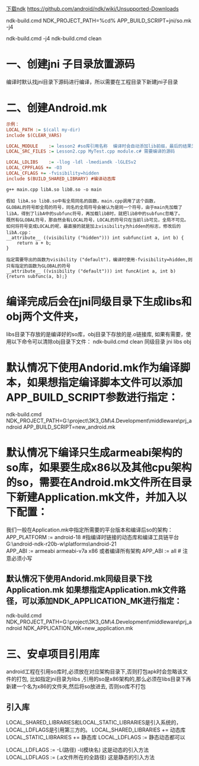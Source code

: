 [下载ndk](https://developer.android.google.cn/ndk/downloads?hl=zh-cn)
https://github.com/android/ndk/wiki/Unsupported-Downloads




ndk-build.cmd  NDK_PROJECT_PATH=%cd% APP_BUILD_SCRIPT=jni/so.mk -j4

ndk-build.cmd -j4
ndk-build.cmd  clean

# 一、创建jni 子目录放置源码
编译时默认找jni目录下源码进行编译，所以需要在工程目录下新建jni子目录

# 二、创建Android.mk
```ini
示例：
LOCAL_PATH := $(call my-dir)
include $(CLEAR_VARS)  

LOCAL_MODULE    := lesson2 #so库引用名称  编译时会自动添加lib前缀，最后的结果为libkey.so
LOCAL_SRC_FILES := Lesson2.cpp MyTest.cpp module.c# 需要编译的源码

LOCAL_LDLIBS    := -llog -ldl -lmediandk -lGLESv2
LOCAL_CPPFLAGS += -O3
LOCAL_CFLAGS += -fvisibility=hidden
include $(BUILD_SHARED_LIBRARY) #编译动态库  

```
```-fvisibility=hidden
g++ main.cpp libA.so libB.so -o main

假如 libA.so libB.so中有全局同名的函数，main.cpp调用了这个函数，
GLOBAL的符号即全局的符号，同名的全局符号会被认为是同一个符号，由于main先加载了libA，得到了libA中的subfunc符号，再加载libB时，就把libB中的subfunc忽略了。
既然有GLOBAL符号，那自然会有LOCAL符号，LOCAL的符号只在当前lib可见，全局不可见。
如何将符号变成LOCAL的呢，最直接的就是加上visibility为hidden的标志，修改后的libA.cpp：
__attribute__ ((visibility ("hidden"))) int subfunc(int a, int b) {
    return a + b;
}

指定需要导出的函数为visibility ("default")，编译时使用-fvisibility=hidden,则只有指定的函数为GLOBAL的符号
__attribute__ ((visibility ("default"))) int funcA(int a, int b) {return subfunc(a, b);}

```


# 编译完成后会在jni同级目录下生成libs和obj两个文件夹，
libs目录下存放的是编译好的so库，obj目录下存放的是.o链接库, 如果有需要，使用以下命令可以清除obj目录下文件：
ndk-build.cmd  clean
同级目录 jni libs obj



# 默认情况下使用Andorid.mk作为编译脚本，如果想指定编译脚本文件可以添加APP_BUILD_SCRIPT参数进行指定：
ndk-build.cmd  NDK_PROJECT_PATH=G:\project\3K3_GM\4.Development\middleware\prj_android APP_BUILD_SCRIPT=new_android.mk  

# 默认情况下编译只生成armeabi架构的so库，如果要生成x86以及其他cpu架构的so，需要在Android.mk文件所在目录下新建Application.mk文件，并加入以下配置：
我们一般在Application.mk中指定所需要的平台版本和编译后so的架构：
APP_PLATFORM := android-18  #指编译时链接的动态库和编译工具链平台 G:\android-ndk-r20b-w\platforms\android-21  
APP_ABI := armeabi armeabi-v7a x86
或者编译所有架构
APP_ABI := all # 注意必须小写
## 默认情况下使用Andorid.mk同级目录下找Application.mk 如果想指定Application.mk文件路径，可以添加NDK_APPLICATION_MK进行指定：
ndk-build.cmd  NDK_PROJECT_PATH=G:\project\3K3_GM\4.Development\middleware\prj_android NDK_APPLICATION_MK=new_application.mk



# 三、安卓项目引用库
android工程在引用so库时,必须放在对应架构目录下,否则打包apk时会忽略该文件的打包, 比如指定jni目录为libs ,引用的so是x86架构的,那么必须在libs目录下再新建一个名为x86的文件夹,然后将so放进去, 否则so库不打包
 



## 引入库
LOCAL_SHARED_LIBRARIES和LOCAL_STATIC_LIBRARIES是引入系统的，LOCAL_LDFLAGS是引用第三方的。
LOCAL_SHARED_LIBRARIES += 动态库
LOCAL_STATIC_LIBRARIES += 静态库
LOCAL_LDFLAGS := 静态动态都可以

LOCAL_LDFLAGS := -L(路径) -l(模块名)  这是动态的引入方法
LOCAL_LDFLAGS := (.a文件所在的全路径)  这是静态的引入方法
